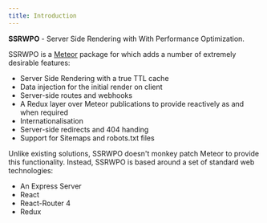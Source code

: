 ```yaml
---
title: Introduction
---
```


**SSRWPO** - Server Side Rendering with With Performance Optimization.

SSRWPO is a [Meteor](https://www.meteor.com) package for which adds a number of extremely desirable features:

* Server Side Rendering with a true TTL cache
* Data injection for the initial render on client
* Server-side routes and webhooks
* A Redux layer over Meteor publications to provide reactively as and when required
* Internationalisation
* Server-side redirects and 404 handing
* Support for Sitemaps and robots.txt files

Unlike existing solutions, SSRWPO doesn't monkey patch Meteor to provide this functionality. Instead,
SSRWPO is based around a set of standard web technologies:

* An Express Server
* React
* React-Router 4
* Redux
